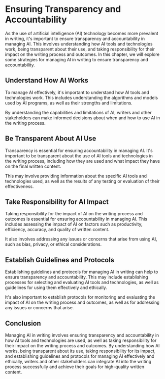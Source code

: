 Ensuring Transparency and Accountability
===========================================================================

As the use of artificial intelligence (AI) technology becomes more prevalent in writing, it's important to ensure transparency and accountability in managing AI. This involves understanding how AI tools and technologies work, being transparent about their use, and taking responsibility for their impact on the writing process and outcomes. In this chapter, we will explore some strategies for managing AI in writing to ensure transparency and accountability.

Understand How AI Works
-----------------------

To manage AI effectively, it's important to understand how AI tools and technologies work. This includes understanding the algorithms and models used by AI programs, as well as their strengths and limitations.

By understanding the capabilities and limitations of AI, writers and other stakeholders can make informed decisions about when and how to use AI in the writing process.

Be Transparent About AI Use
---------------------------

Transparency is essential for ensuring accountability in managing AI. It's important to be transparent about the use of AI tools and technologies in the writing process, including how they are used and what impact they have on the final written content.

This may involve providing information about the specific AI tools and technologies used, as well as the results of any testing or evaluation of their effectiveness.

Take Responsibility for AI Impact
---------------------------------

Taking responsibility for the impact of AI on the writing process and outcomes is essential for ensuring accountability in managing AI. This includes assessing the impact of AI on factors such as productivity, efficiency, accuracy, and quality of written content.

It also involves addressing any issues or concerns that arise from using AI, such as bias, privacy, or ethical considerations.

Establish Guidelines and Protocols
----------------------------------

Establishing guidelines and protocols for managing AI in writing can help to ensure transparency and accountability. This may include establishing processes for selecting and evaluating AI tools and technologies, as well as guidelines for using them effectively and ethically.

It's also important to establish protocols for monitoring and evaluating the impact of AI on the writing process and outcomes, as well as for addressing any issues or concerns that arise.

Conclusion
----------

Managing AI in writing involves ensuring transparency and accountability in how AI tools and technologies are used, as well as taking responsibility for their impact on the writing process and outcomes. By understanding how AI works, being transparent about its use, taking responsibility for its impact, and establishing guidelines and protocols for managing AI effectively and ethically, writers and other stakeholders can integrate AI into the writing process successfully and achieve their goals for high-quality written content.
